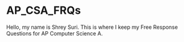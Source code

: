 # AP_CSA_FRQs

Hello, my name is Shrey Suri. This is where I keep my Free Response Questions for AP Computer Science A.

